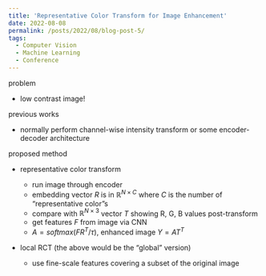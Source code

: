 ```yaml
---
title: 'Representative Color Transform for Image Enhancement'
date: 2022-08-08
permalink: /posts/2022/08/blog-post-5/
tags:
  - Computer Vision
  - Machine Learning
  - Conference
---
```


[](https://openaccess.thecvf.com/content/ICCV2021/papers/Kim_Representative_Color_Transform_for_Image_Enhancement_ICCV_2021_paper.pdf)

problem

- low contrast image!

previous works

- normally perform channel-wise intensity transform or some encoder-decoder architecture

proposed method

- representative color transform
    - run image through encoder
    - embedding vector $R$ is in $\mathbb{R}^{N \times C}$ where $C$ is the number of “representative color”s
    - compare with $\mathbb{R}^{N\times3}$ vector $T$ showing R, G, B values post-transform
    - get features $F$ from image via CNN
    - $A = softmax(FR^T/\tau)$, enhanced image $Y = AT^T$

- local RCT (the above would be the “global” version)
    - use fine-scale features covering a subset of the original image